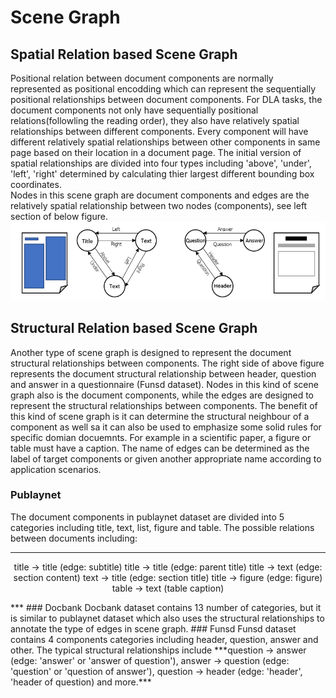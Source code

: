 # Scene Graph  
## Spatial Relation based Scene Graph  
Positional relation between document components are normally represented as positional encodding which can represent the sequentially positional relationships between document components. For DLA tasks, the document components not only have sequentially positional relations(followling the reading order), they also have relatively spatial relationships between different components. Every component will have different relatively spatial relationships between other components in same page based on their location in a document page. The initial version of spatial relationships are divided into four types including 'above', 'under', 'left', 'right' determined by calculating thier largest different bounding box coordinates.  
Nodes in this scene graph are document components and edges are the relatively spatial relationship between two nodes (components), see left section of below figure.  
![image](https://github.com/yihaoding/Document_Layout_Analysis/blob/main/Images/Scene_Graph.PNG)
## Structural Relation based Scene Graph  
Another type of scene graph is designed to represent the document structural relationships between components. The right side of above figure represents the document structural relationship between header, question and answer in a questionnaire (Funsd dataset). Nodes in this kind of scene graph also is the document components, while the edges are designed to represent the structural relationships between components. The benefit of this kind of scene graph is it can determine the structural neighbour of a component as well sa it can also be used to emphasize some solid rules for specific domian docuemnts. For example in a scientific paper, a figure or table  must have a caption. The name of edges can be determined as the label of target components or given another appropriate name according to application scenarios.
### Publaynet  
The document components in publaynet dataset are divided into 5 categories including title, text, list, figure and table. The possible relations between documents including: 
***
<p align="center">
title -> title (edge: subtitle)  
title -> title (edge: parent title)  
title -> text (edge: section content)  
text -> title (edge: section title)  
title -> figure (edge: figure)  
table -> text (table caption)
</p> 
*** 
### Docbank  
Docbank dataset contains 13 number of categories, but it is similar to publaynet dataset which also uses the structural relationships to annotate the type of edges in scene graph.
### Funsd
Funsd dataset contains 4 components categories including header, question, answer and other. The typical structural relationships include ***question -> answer (edge: 'answer' or 'answer of question'), answer -> question (edge: 'question' or 'question of answer'), question -> header (edge: 'header', 'header of question) and more.***
